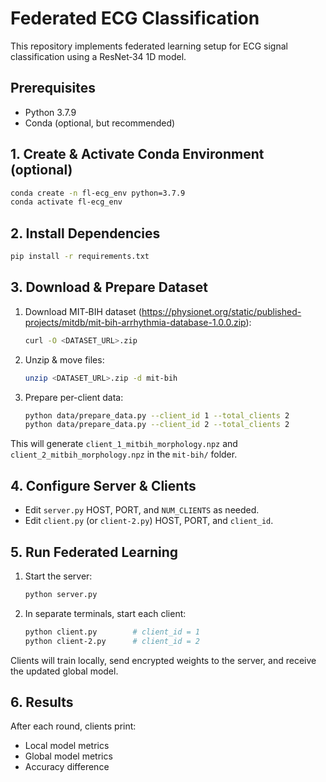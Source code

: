 # Federated ECG Classification

This repository implements federated learning setup for ECG signal classification using a ResNet‑34 1D model.

## Prerequisites

- Python 3.7.9  
- Conda (optional, but recommended)

## 1. Create & Activate Conda Environment (optional)

```bash
conda create -n fl-ecg_env python=3.7.9
conda activate fl-ecg_env
```

## 2. Install Dependencies

```bash
pip install -r requirements.txt
```

## 3. Download & Prepare Dataset

1. Download MIT‑BIH dataset (https://physionet.org/static/published-projects/mitdb/mit-bih-arrhythmia-database-1.0.0.zip):
   ```bash
   curl -O <DATASET_URL>.zip
   ```
2. Unzip & move files:
   ```bash
   unzip <DATASET_URL>.zip -d mit-bih
   ```
3. Prepare per-client data:
   ```bash
   python data/prepare_data.py --client_id 1 --total_clients 2
   python data/prepare_data.py --client_id 2 --total_clients 2
   ```

This will generate `client_1_mitbih_morphology.npz` and `client_2_mitbih_morphology.npz` in the `mit-bih/` folder.

## 4. Configure Server & Clients

- Edit `server.py` HOST, PORT, and `NUM_CLIENTS` as needed.
- Edit `client.py` (or `client-2.py`) HOST, PORT, and `client_id`.

## 5. Run Federated Learning

1. Start the server:
   ```bash
   python server.py
   ```
2. In separate terminals, start each client:
   ```bash
   python client.py        # client_id = 1
   python client-2.py      # client_id = 2
   ```

Clients will train locally, send encrypted weights to the server, and receive the updated global model.

## 6. Results

After each round, clients print:
- Local model metrics
- Global model metrics
- Accuracy difference

